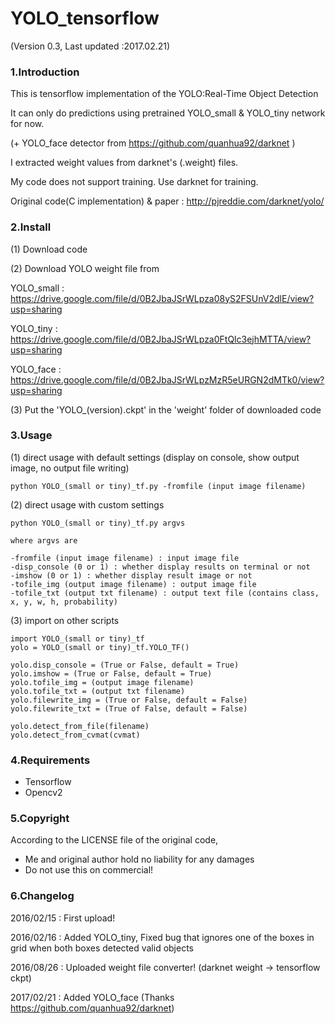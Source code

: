 # YOLO_tensorflow

(Version 0.3, Last updated :2017.02.21)

### 1.Introduction

This is tensorflow implementation of the YOLO:Real-Time Object Detection

It can only do predictions using pretrained YOLO_small & YOLO_tiny network for now.

(+ YOLO_face detector from https://github.com/quanhua92/darknet )

I extracted weight values from darknet's (.weight) files.

My code does not support training. Use darknet for training.

Original code(C implementation) & paper : http://pjreddie.com/darknet/yolo/

### 2.Install
(1) Download code

(2) Download YOLO weight file from

YOLO_small : https://drive.google.com/file/d/0B2JbaJSrWLpza08yS2FSUnV2dlE/view?usp=sharing

YOLO_tiny  : https://drive.google.com/file/d/0B2JbaJSrWLpza0FtQlc3ejhMTTA/view?usp=sharing

YOLO_face : https://drive.google.com/file/d/0B2JbaJSrWLpzMzR5eURGN2dMTk0/view?usp=sharing

(3) Put the 'YOLO_(version).ckpt' in the 'weight' folder of downloaded code

### 3.Usage

(1) direct usage with default settings (display on console, show output image, no output file writing)

	python YOLO_(small or tiny)_tf.py -fromfile (input image filename)

(2) direct usage with custom settings

	python YOLO_(small or tiny)_tf.py argvs

	where argvs are

	-fromfile (input image filename) : input image file
	-disp_console (0 or 1) : whether display results on terminal or not
	-imshow (0 or 1) : whether display result image or not
	-tofile_img (output image filename) : output image file
	-tofile_txt (output txt filename) : output text file (contains class, x, y, w, h, probability)

(3) import on other scripts

	import YOLO_(small or tiny)_tf
	yolo = YOLO_(small or tiny)_tf.YOLO_TF()

	yolo.disp_console = (True or False, default = True)
	yolo.imshow = (True or False, default = True)
	yolo.tofile_img = (output image filename)
	yolo.tofile_txt = (output txt filename)
	yolo.filewrite_img = (True or False, default = False)
	yolo.filewrite_txt = (True of False, default = False)

	yolo.detect_from_file(filename)
	yolo.detect_from_cvmat(cvmat)

### 4.Requirements

- Tensorflow
- Opencv2

### 5.Copyright

According to the LICENSE file of the original code, 
- Me and original author hold no liability for any damages
- Do not use this on commercial!

### 6.Changelog
2016/02/15 : First upload!

2016/02/16 : Added YOLO_tiny, Fixed bug that ignores one of the boxes in grid when both boxes detected valid objects

2016/08/26 : Uploaded weight file converter! (darknet weight -> tensorflow ckpt)

2017/02/21 : Added YOLO_face (Thanks https://github.com/quanhua92/darknet)
